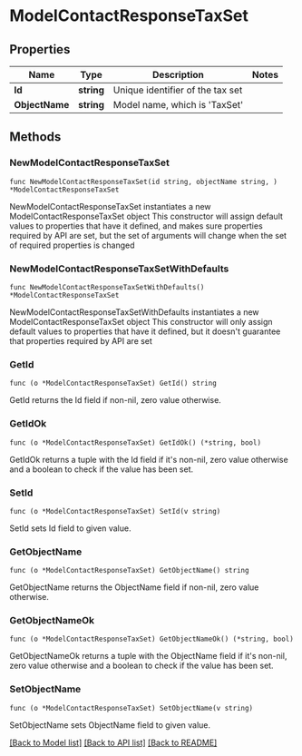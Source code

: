 # ModelContactResponseTaxSet

## Properties

Name | Type | Description | Notes
------------ | ------------- | ------------- | -------------
**Id** | **string** | Unique identifier of the tax set | 
**ObjectName** | **string** | Model name, which is &#39;TaxSet&#39; | 

## Methods

### NewModelContactResponseTaxSet

`func NewModelContactResponseTaxSet(id string, objectName string, ) *ModelContactResponseTaxSet`

NewModelContactResponseTaxSet instantiates a new ModelContactResponseTaxSet object
This constructor will assign default values to properties that have it defined,
and makes sure properties required by API are set, but the set of arguments
will change when the set of required properties is changed

### NewModelContactResponseTaxSetWithDefaults

`func NewModelContactResponseTaxSetWithDefaults() *ModelContactResponseTaxSet`

NewModelContactResponseTaxSetWithDefaults instantiates a new ModelContactResponseTaxSet object
This constructor will only assign default values to properties that have it defined,
but it doesn't guarantee that properties required by API are set

### GetId

`func (o *ModelContactResponseTaxSet) GetId() string`

GetId returns the Id field if non-nil, zero value otherwise.

### GetIdOk

`func (o *ModelContactResponseTaxSet) GetIdOk() (*string, bool)`

GetIdOk returns a tuple with the Id field if it's non-nil, zero value otherwise
and a boolean to check if the value has been set.

### SetId

`func (o *ModelContactResponseTaxSet) SetId(v string)`

SetId sets Id field to given value.


### GetObjectName

`func (o *ModelContactResponseTaxSet) GetObjectName() string`

GetObjectName returns the ObjectName field if non-nil, zero value otherwise.

### GetObjectNameOk

`func (o *ModelContactResponseTaxSet) GetObjectNameOk() (*string, bool)`

GetObjectNameOk returns a tuple with the ObjectName field if it's non-nil, zero value otherwise
and a boolean to check if the value has been set.

### SetObjectName

`func (o *ModelContactResponseTaxSet) SetObjectName(v string)`

SetObjectName sets ObjectName field to given value.



[[Back to Model list]](../README.md#documentation-for-models) [[Back to API list]](../README.md#documentation-for-api-endpoints) [[Back to README]](../README.md)



